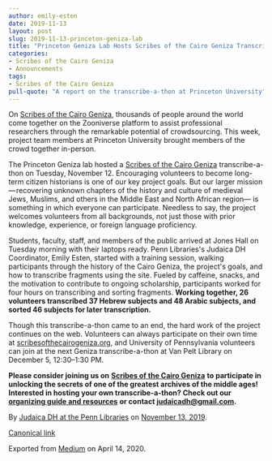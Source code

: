 ```yaml
---
author: emily-esten
date: 2019-11-13
layout: post
slug: 2019-11-13-princeton-geniza-lab
title: "Princeton Geniza Lab Hosts Scribes of the Cairo Geniza Transcribe-a-thon"
categories:
- Scribes of the Cairo Geniza
- Announcements
tags:
- Scribes of the Cairo Geniza
pull-quote: "A report on the transcribe-a-thon at Princeton University"
---
```


On [Scribes of the Cairo Geniza](http://scribesofthecairogeniza.org), thousands of people around the world come together on the Zooniverse platform to assist professional researchers through the remarkable potential of crowdsourcing. This week, project team members at Princeton University brought members of the crowd together in-person.

The Princeton Geniza lab hosted a [Scribes of the Cairo Geniza](http://scribesofthecairogeniza.org) transcribe-a-thon on Tuesday, November 12. Encouraging volunteers to become long-term citizen historians is one of our key project goals. But our larger mission — recovering unknown chapters of the history and culture of medieval Jews, Muslims, and others in the Middle East and North African region— is something in which everyone can participate. Needless to say, the project welcomes volunteers from all backgrounds, not just those with prior knowledge, experience, or foreign language proficiency.

Students, faculty, staff, and members of the public arrived at Jones Hall on Tuesday morning with their laptops ready. Penn Libraries's Judaica DH Coordinator, Emily Esten, started with a training session, walking participants through the history of the Cairo Geniza, the project's goals, and how to transcribe fragments using the site. Fueled by caffeine, snacks, and the motivation to contribute to ongoing scholarship, participants worked for four hours on transcribing and sorting fragments. **Working together, 26 volunteers transcribed 37 Hebrew subjects and 48 Arabic subjects, and sorted 46 subjects for later transcription.**

Though this transcribe-a-thon came to an end, the hard work of the project continues on the web. Volunteers can always participate on their own time at [scribesofthecairogeniza.org](http://scribesofthecairogeniza.org), and University of Pennsylvania volunteers can join at the next Geniza transcribe-a-thon at Van Pelt Library on December 5, 12:30–1:30 PM.

**Please consider joining us on** [**Scribes of the Cairo Geniza**](http://scribesofthecairogeniza.org) **to participate in unlocking the secrets of one of the greatest archives of the middle ages! Interested in hosting your own transcribe-a-thon? Check out our** [**organizing guide and resources**](https://judaicadh.github.io/cairogeniza/resources/) **or contact judaicadh@gmail.com.**

By [Judaica DH at the Penn Libraries](https://medium.com/@judaicadh) on [<time>November 13, 2019</time>](https://medium.com/p/42340bb45b40).

[Canonical link](https://medium.com/@judaicadh/princeton-geniza-lab-hosts-scribes-of-the-cairo-geniza-transcribe-a-thon-42340bb45b40)

Exported from [Medium](https://medium.com) on April 14, 2020.
